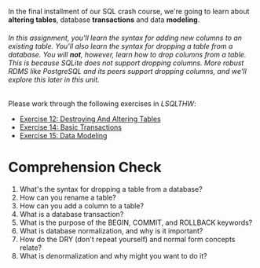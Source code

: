<!-- 
name: SQL Crash Course Part 3: Altering Tables, Transactions, and Data Modeling
author: Iain Duncan
type: 3pc
time: 60 minutes
 -->
In the final installment of our SQL crash course, we're going to learn about **altering tables**, database **transactions** and data **modeling**.

###### In this assignment, you'll learn the syntax for adding new columns to an existing table. You'll also learn the syntax for dropping a table from a database. You will **not**, however, learn how to drop columns from a table. This is because SQLite does not support dropping columns. More robust RDMS like PostgreSQL and its peers support dropping columns, and we'll explore this later in this unit.

Please work through the following exercises in *LSQLTHW*:

*   [Exercise 12: Destroying And Altering Tables](http://sql.learncodethehardway.org/book/ex12.html)
*   [Exercise 14: Basic Transactions](http://sql.learncodethehardway.org/book/ex14.html)
*   [Exercise 15: Data Modeling](http://sql.learncodethehardway.org/book/ex15.html)

# Comprehension Check

1.  What's the syntax for dropping a table from a database?
2.  How can you rename a table?
3.  How can you add a column to a table?
4.  What is a database transaction?
5.  What is the purpose of the BEGIN, COMMIT, and ROLLBACK keywords?
6.  What is database normalization, and why is it important?
7.  How do the DRY (don't repeat yourself) and normal form concepts relate?
8.  What is *de*normalization and why might you want to do it?



